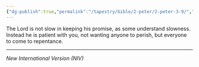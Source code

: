 ```yaml
---
{"dg-publish":true,"permalink":"/tapestry/bible/2-peter/2-peter-3-9/","title":"2 Peter 3:9","tags":["bible-verse","bible-verse"],"dgHomeLink":true,"dgShowLocalGraph":true,"dgEnableSearch":true}
---
```



The Lord is not slow in keeping his promise, as some understand slowness. Instead he is patient with you, not wanting anyone to perish, but everyone to come to repentance.

---
*New International Version (NIV)*